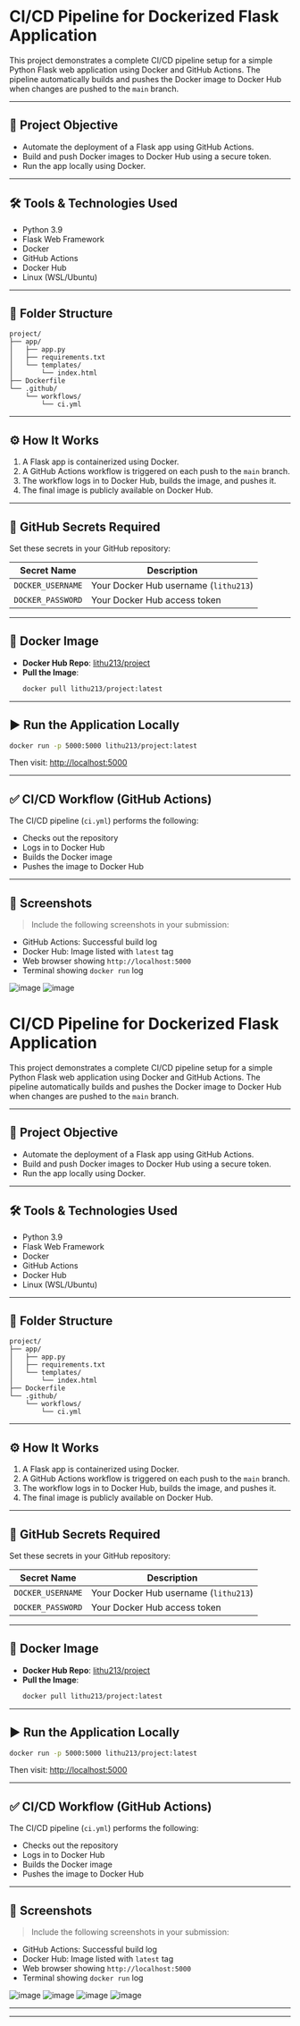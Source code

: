 # CI/CD Pipeline for Dockerized Flask Application

This project demonstrates a complete CI/CD pipeline setup for a simple Python Flask web application using Docker and GitHub Actions. The pipeline automatically builds and pushes the Docker image to Docker Hub when changes are pushed to the `main` branch.

---

## 🚀 Project Objective

- Automate the deployment of a Flask app using GitHub Actions.
- Build and push Docker images to Docker Hub using a secure token.
- Run the app locally using Docker.

---

## 🛠️ Tools & Technologies Used

- Python 3.9  
- Flask Web Framework  
- Docker  
- GitHub Actions  
- Docker Hub  
- Linux (WSL/Ubuntu)

---

## 📁 Folder Structure

```
project/
├── app/
│   ├── app.py
│   ├── requirements.txt
│   └── templates/
│       └── index.html
├── Dockerfile
└── .github/
    └── workflows/
        └── ci.yml
```

---

## ⚙️ How It Works

1. A Flask app is containerized using Docker.
2. A GitHub Actions workflow is triggered on each push to the `main` branch.
3. The workflow logs in to Docker Hub, builds the image, and pushes it.
4. The final image is publicly available on Docker Hub.

---

## 🔐 GitHub Secrets Required

Set these secrets in your GitHub repository:

| Secret Name       | Description                         |
|-------------------|-------------------------------------|
| `DOCKER_USERNAME` | Your Docker Hub username (`lithu213`) |
| `DOCKER_PASSWORD` | Your Docker Hub access token        |

---

## 🐳 Docker Image

- **Docker Hub Repo**: [lithu213/project](https://hub.docker.com/r/lithu213/project)
- **Pull the Image**:
  ```bash
  docker pull lithu213/project:latest
  ```

---

## ▶️ Run the Application Locally

```bash
docker run -p 5000:5000 lithu213/project:latest
```

Then visit: [http://localhost:5000](http://localhost:5000)

---

## ✅ CI/CD Workflow (GitHub Actions)

The CI/CD pipeline (`ci.yml`) performs the following:

- Checks out the repository
- Logs in to Docker Hub
- Builds the Docker image
- Pushes the image to Docker Hub

---

## 📸 Screenshots

> Include the following screenshots in your submission:
- GitHub Actions: Successful build log
- Docker Hub: Image listed with `latest` tag
- Web browser showing `http://localhost:5000`
- Terminal showing `docker run` log


![image](https://github.com/user-attachments/assets/5afc6d25-07fe-44b2-9603-27f3407c63a3)
![image](https://github.com/user-attachments/assets/9a46d5f7-6356-46a4-a684-d652b769fe4a)
# CI/CD Pipeline for Dockerized Flask Application

This project demonstrates a complete CI/CD pipeline setup for a simple Python Flask web application using Docker and GitHub Actions. The pipeline automatically builds and pushes the Docker image to Docker Hub when changes are pushed to the `main` branch.

---

## 🚀 Project Objective

- Automate the deployment of a Flask app using GitHub Actions.
- Build and push Docker images to Docker Hub using a secure token.
- Run the app locally using Docker.

---

## 🛠️ Tools & Technologies Used

- Python 3.9  
- Flask Web Framework  
- Docker  
- GitHub Actions  
- Docker Hub  
- Linux (WSL/Ubuntu)

---

## 📁 Folder Structure

```
project/
├── app/
│   ├── app.py
│   ├── requirements.txt
│   └── templates/
│       └── index.html
├── Dockerfile
└── .github/
    └── workflows/
        └── ci.yml
```

---

## ⚙️ How It Works

1. A Flask app is containerized using Docker.
2. A GitHub Actions workflow is triggered on each push to the `main` branch.
3. The workflow logs in to Docker Hub, builds the image, and pushes it.
4. The final image is publicly available on Docker Hub.

---

## 🔐 GitHub Secrets Required

Set these secrets in your GitHub repository:

| Secret Name       | Description                         |
|-------------------|-------------------------------------|
| `DOCKER_USERNAME` | Your Docker Hub username (`lithu213`) |
| `DOCKER_PASSWORD` | Your Docker Hub access token        |

---

## 🐳 Docker Image

- **Docker Hub Repo**: [lithu213/project](https://hub.docker.com/r/lithu213/project)
- **Pull the Image**:
  ```bash
  docker pull lithu213/project:latest
  ```

---

## ▶️ Run the Application Locally

```bash
docker run -p 5000:5000 lithu213/project:latest
```

Then visit: [http://localhost:5000](http://localhost:5000)

---

## ✅ CI/CD Workflow (GitHub Actions)

The CI/CD pipeline (`ci.yml`) performs the following:

- Checks out the repository
- Logs in to Docker Hub
- Builds the Docker image
- Pushes the image to Docker Hub

---

## 📸 Screenshots

> Include the following screenshots in your submission:
- GitHub Actions: Successful build log
- Docker Hub: Image listed with `latest` tag
- Web browser showing `http://localhost:5000`
- Terminal showing `docker run` log



![image](https://github.com/user-attachments/assets/c600f1fc-31f9-4155-a736-545d396e0a9a)
![image](https://github.com/user-attachments/assets/5afc6d25-07fe-44b2-9603-27f3407c63a3)
![image](https://github.com/user-attachments/assets/9a46d5f7-6356-46a4-a684-d652b769fe4a)
![image](https://github.com/user-attachments/assets/a75f0162-506f-4112-ad73-808c06e7158d)




---






---


